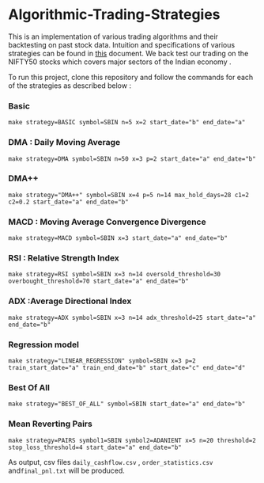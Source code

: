 # Algorithmic-Trading-Strategies

This is an implementation of various trading algorithms and their backtesting on past stock data. Intuition and specifications of various strategies can be found in [this](strategies.pdf) document. We back test our trading on the NIFTY50 stocks which covers major sectors of the Indian economy .


To run this project, clone this repository and follow the commands for each of the strategies as described below : 

### Basic 

`make strategy=BASIC symbol=SBIN n=5 x=2 start_date="b" end_date="a"`

### DMA : Daily Moving Average 

`make strategy=DMA symbol=SBIN n=50 x=3 p=2 start_date="a" end_date="b"`

### DMA++

`make strategy="DMA++" symbol=SBIN x=4 p=5 n=14 max_hold_days=28 c1=2 c2=0.2
start_date="a" end_date="b"`

### MACD :  Moving Average Convergence Divergence 

`make strategy=MACD symbol=SBIN x=3 start_date="a" end_date="b"`

### RSI : Relative Strength Index 

`make strategy=RSI symbol=SBIN x=3 n=14 oversold_threshold=30 overbought_threshold=70
start_date="a" end_date="b"`

### ADX :Average Directional Index

`make strategy=ADX symbol=SBIN x=3 n=14 adx_threshold=25 start_date="a" end_date="b"`

### Regression model

`make strategy="LINEAR_REGRESSION" symbol=SBIN x=3 p=2 train_start_date="a"
train_end_date="b" start_date="c" end_date="d"`

### Best Of All 

`make strategy="BEST_OF_ALL" symbol=SBIN start_date="a" end_date="b"`

### Mean Reverting Pairs

`make strategy=PAIRS symbol1=SBIN symbol2=ADANIENT x=5 n=20 threshold=2
stop_loss_threshold=4 start_date="a" end_date="b"`

As output, csv files `daily_cashflow.csv` , `order_statistics.csv` and`final_pnl.txt` will be produced.